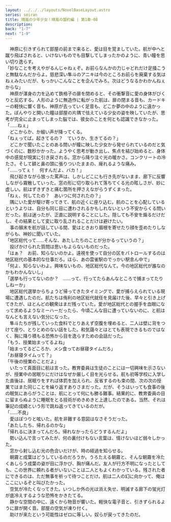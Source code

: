 ```yaml
---
layout: ../../../layouts/NovelBaseLayout.astro
series: seiran
title: 晴嵐の少年少女！晴嵐の盟約編 | 第1章-08
description: 
back: "1-7"
next: "1-9"
---
```


　神原に引きずられて部屋の前まで来ると、愛は目を覚ましていた。航が中へと蹴り飛ばされると、いけないものでも目撃してしまったかのように、青い瞳を思い切り逸らす。
<br>
「妙なことを考えやがるんじゃねぇぞ。お前らなんかの力じゃどれだけ足掻こうと無駄なんだからよ。慈悲深い隼斗のアニキは今のところお前らを廃棄する気はねぇみたいだが、もっかいこんなことを企んでみろ。次はどうなるかわかんねぇからな」
<br>
　神原が渾身の力を込めて鉄格子の扉を閉めると、その衝撃音に愛の身体がびくりと反応する。人形のように無造作に転がった航は、扉の閉まる音も、カードキーの軽快に響く音も、神原が去っていく足音も、どこか夢の中のように遠かった。ぼんやりと開いた瞳は部屋の片隅で怯えている少女の姿を映していたが、思考が完全に止まってしまった脳では、彼女のことを何とも認識できなかった。
<br>
「……ねぇ」
<br>
　どこからか、か細い声が降ってくる。
<br>
「ねぇってば。起きてるの？　ていうか、生きてるの？」
<br>
　どこかで聞いたことのある問いが瞳に映した少女から発せられているのだと気づくのに、数秒かかった。ようやく思考が動き出し、焦点を結び始めると、身体中の感覚が現実に引き戻される。窓から降り注ぐ光の暖かさ。コンクリートの冷たさ。そして額と鼻の頭に張りついたままの、痺れるような痛み。
<br>
「……ってぇ！　何すんだよ、バカ！」
<br>
　飛び起きながら放った罵声は、しかしどこにも行き先がないまま、廊下に反響しながら霧散していった。窓の形に切り取られて落ちてくる光の眩しさが、妙に虚しい。航はずきずきと痛む箇所を押さえながらうずくまった。
<br>
「ねぇ、何してたの？　あいつに何されたの？」
<br>
　隅にいた愛が駆け寄ってきて、航の近くに座り込む。航のことを心配しているというよりは、自分も同じ目に遭わされるかもしれないという不安からくる問いだった。航は迷ったが、正直に説明することにした。隠しても不安を煽るだけだし、その結果として変に取り乱されることだけは避けたい。
<br>
　事の顛末を航が話している間、愛はときおり眉根を寄せたり顔を歪めたりしながらも、神妙に聞いていた。
<br>
「地区総代って……そんな、あたしたちのことが分かるっていうの？」
<br>
　投げかけられた質問は思いもよらないものだった。
<br>
「はぁ？　お前、知らないのかよ。遠視を使って自分の区をパトロールするのは地区総代の基本的な仕事だろ。ほら、あの雲雀駅のでっかい駅舎ん中で」
<br>
「何よ、知らないわよ。興味ないもの、地区総代なんて。今の地区総代が誰なのかもわかんないし」
<br>
「選挙も行ってないのか？　……って、行ってたらあんなところで捕まってたりしねーか」
<br>
　地区総代選挙からちょうど帰ってきたタイミングで、愛が捕らえられている現場に遭遇したのだ。航たちは侑利の地区総代就任を見届けた後、早々と引き上げてきたが、ほとんどの観衆はまだ残っていた。愛が地区総代との握手を血眼になって求めるようなミーハーだったら、今頃こんな目に遭っていないのに、と航はなんとも言えない気分になった。
<br>
　隼斗たちが残していった食料でとりあえず空腹を埋めると、二人は壁に背をつけて座り、とりとめのない話をした。和気藹々とはとても表現できるものではなく、胸に降り積もる恐怖から目を逸らすための会話だった。
<br>
「もう、授業始まってるよね」
<br>
「始まってるどころか、メシ食ってお昼寝タイムだろ」
<br>
「お昼寝タイムって？」
<br>
「午後の授業のことだよ」
<br>
　いたって真面目に航は言った。教育委員は生徒のことには一切興味を示さないが、授業中の居眠りにだけはなぜか厳しく目を光らせる。航も初等学校に入学した直後は、居眠りをすれば体罰を加えられ、反省するのも束の間、次の次の授業ではまた同じことを繰り返すありさまだった。だが、そうはいっても食事の後の眠気にあらがうことは、航にとって何にも勝る難事。結果的に、教育委員の目に留まらぬように睡眠をとる技術がめきめきと上達したのである。当然、それは筆記の成績という形で跳ね返ってきているのだが。
<br>
「……不良」
<br>
　愛はぽつりと呟いた。航を非難する意図はなさそうだった。
<br>
「あたしたち、帰れるのかな」
<br>
「帰れるに決まってんだろ。帰れなかったらどうするんだよ」
<br>
　勢い込んで言ってみたが、何の裏付けもない言葉は、情けないほど弱々しかった。
<br>
　窓から射し込む光の色合いだけが、時の経過を知らせる。
<br>
　朝霧と成葉はどうしているのだろうか。うろたえる朝霧と、そんな朝霧を冷たくあしらう成葉の姿が目に浮かび、胸が痛んだ。友人が行方不明になったとしても、この世界に頼れる者がいないことは二人ともよくわかっている。残された者にできるのは、ただ無事を祈って待つことだけ。航は二人の幻に向かって、俺はここにいるぞと叫びたかった。
<br>
　空気が冷たくなってきた。いつしか外の光は消え失せ、明滅する廊下の蛍光灯が底冷えするような恐怖をかきたてる。
<br>
　静かな空間の中に、遠くから物音が響いた。軽快な電子音と、引きずられるように扉が開く音。部屋の空気が凍り付く。
<br>
　助けが来たという可能性はゼロに等しい。奴らが戻ってきたのだ。